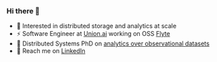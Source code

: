 ### Hi there 👋

- 🤔 Interested in distributed storage and analytics at scale
- ⚡ Software Engineer at [Union.ai](https://www.union.ai/) working on OSS [Flyte](https://flyte.org/)
- 🌱 Distributed Systems PhD on [analytics over observational datasets](https://blackpine.io/publications/rammer-dissertation-v2.pdf)
- 💬 Reach me on [LinkedIn](https://www.linkedin.com/in/daniel-rammer-b1ab4249/)

<!--
**hamersaw/hamersaw** is a ✨ _special_ ✨ repository because its `README.md` (this file) appears on your GitHub profile.

Here are some ideas to get you started:

- 🔭 I’m currently working on ...
- 🌱 I’m currently learning ...
- 👯 I’m looking to collaborate on ...
- 🤔 I’m looking for help with ...
- 💬 Ask me about ...
- 📫 How to reach me: ...
- 😄 Pronouns: ...
- ⚡ Fun fact: ...
-->
